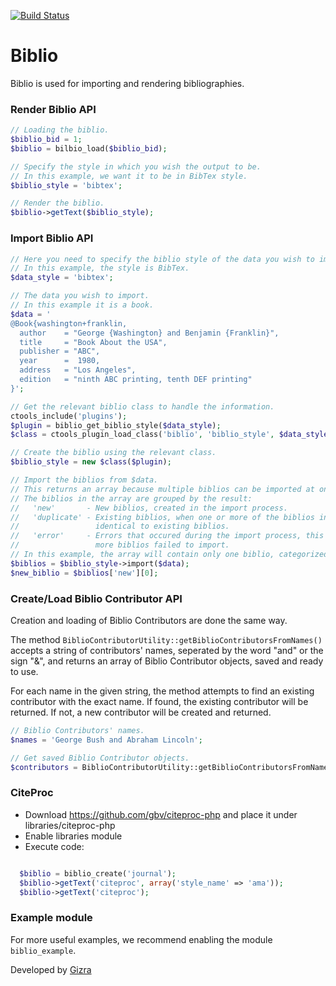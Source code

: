 [![Build Status](https://travis-ci.org/amitaibu/biblio.png?branch=7.x-3.x)](https://travis-ci.org/amitaibu/biblio)

# Biblio

Biblio is used for importing and rendering bibliographies.

### Render Biblio API

```php
// Loading the biblio.
$biblio_bid = 1;
$biblio = bilbio_load($biblio_bid);

// Specify the style in which you wish the output to be.
// In this example, we want it to be in BibTex style.
$biblio_style = 'bibtex';

// Render the biblio.
$biblio->getText($biblio_style);
```

### Import Biblio API

```php
// Here you need to specify the biblio style of the data you wish to import.
// In this example, the style is BibTex.
$data_style = 'bibtex';

// The data you wish to import.
// In this example it is a book.
$data = '
@Book{washington+franklin,
  author    = "George {Washington} and Benjamin {Franklin}",
  title     = "Book About the USA",
  publisher = "ABC",
  year      =  1980,
  address   = "Los Angeles",
  edition   = "ninth ABC printing, tenth DEF printing"
}';

// Get the relevant biblio class to handle the information.
ctools_include('plugins');
$plugin = biblio_get_biblio_style($data_style);
$class = ctools_plugin_load_class('biblio', 'biblio_style', $data_style, 'class');

// Create the biblio using the relevant class.
$biblio_style = new $class($plugin);

// Import the biblios from $data.
// This returns an array because multiple biblios can be imported at once.
// The biblios in the array are grouped by the result:
//   'new'       - New biblios, created in the import process.
//   'duplicate' - Existing biblios, when one or more of the biblios in the data are
//                 identical to existing biblios.
//   'error'     - Errors that occured during the import process, this means one or
//                 more biblios failed to import.
// In this example, the array will contain only one biblio, categorized as 'new'.
$biblios = $biblio_style->import($data);
$new_biblio = $biblios['new'][0];
```

### Create/Load Biblio Contributor API

Creation and loading of Biblio Contributors are done the same way.

The method ``BiblioContributorUtility::getBiblioContributorsFromNames()`` accepts a string
of contributors' names, seperated by the word "and" or the sign "&",
and returns an array of Biblio Contributor objects, saved and ready to use.

For each name in the given string, the method attempts to find an existing contributor
with the exact name. If found, the existing contributor will be returned. If not, a new
contributor will be created and returned.

```php
// Biblio Contributors' names.
$names = 'George Bush and Abraham Lincoln';

// Get saved Biblio Contributor objects.
$contributors = BiblioContributorUtility::getBiblioContributorsFromNames($names);
```

### CiteProc

* Download https://github.com/gbv/citeproc-php and place it under libraries/citeproc-php
* Enable libraries module
* Execute code:

```php

  $biblio = biblio_create('journal');
  $biblio->getText('citeproc', array('style_name' => 'ama'));
  $biblio->getText('citeproc');
```

### Example module

For more useful examples, we recommend enabling the module ``biblio_example``.


Developed by [Gizra](http://gizra.com)
